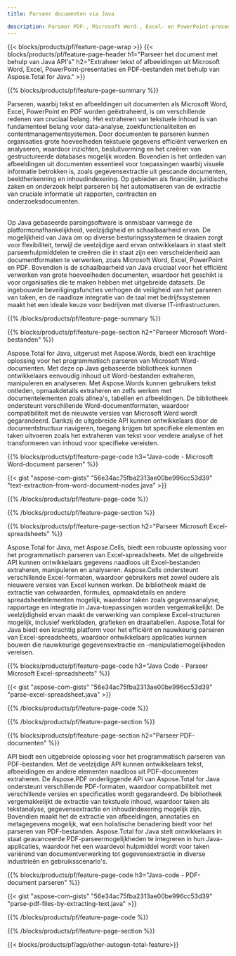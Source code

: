 ```yaml
---
title: Parseer documenten via Java 

description: Parseer PDF-, Microsoft Word-, Excel- en PowerPoint-presentaties via uw Java-applicatie. Extraheer eenvoudig tekst of afbeeldingen.
---
```


{{< blocks/products/pf/feature-page-wrap >}}
{{< blocks/products/pf/feature-page-header h1="Parseer het document met behulp van Java API's" h2="Extraheer tekst of afbeeldingen uit Microsoft Word, Excel, PowerPoint-presentaties en PDF-bestanden met behulp van Aspose.Total for Java." >}}

{{% blocks/products/pf/feature-page-summary %}}

Parseren, waarbij tekst en afbeeldingen uit documenten als Microsoft Word, Excel, PowerPoint en PDF worden geëxtraheerd, is om verschillende redenen van cruciaal belang. Het extraheren van tekstuele inhoud is van fundamenteel belang voor data-analyse, zoekfunctionaliteiten en contentmanagementsystemen. Door documenten te parseren kunnen organisaties grote hoeveelheden tekstuele gegevens efficiënt verwerken en analyseren, waardoor inzichten, besluitvorming en het creëren van gestructureerde databases mogelijk worden. Bovendien is het ontleden van afbeeldingen uit documenten essentieel voor toepassingen waarbij visuele informatie betrokken is, zoals gegevensextractie uit gescande documenten, beeldherkenning en inhoudindexering. Op gebieden als financiën, juridische zaken en onderzoek helpt parseren bij het automatiseren van de extractie van cruciale informatie uit rapporten, contracten en onderzoeksdocumenten.  <br /><br />

Op Java gebaseerde parsingsoftware is onmisbaar vanwege de platformonafhankelijkheid, veelzijdigheid en schaalbaarheid ervan. De mogelijkheid van Java om op diverse besturingssystemen te draaien zorgt voor flexibiliteit, terwijl de veelzijdige aard ervan ontwikkelaars in staat stelt parseerhulpmiddelen te creëren die in staat zijn een verscheidenheid aan documentformaten te verwerken, zoals Microsoft Word, Excel, PowerPoint en PDF. Bovendien is de schaalbaarheid van Java cruciaal voor het efficiënt verwerken van grote hoeveelheden documenten, waardoor het geschikt is voor organisaties die te maken hebben met uitgebreide datasets. De ingebouwde beveiligingsfuncties verhogen de veiligheid van het parseren van taken, en de naadloze integratie van de taal met bedrijfssystemen maakt het een ideale keuze voor bedrijven met diverse IT-infrastructuren.

{{% /blocks/products/pf/feature-page-summary  %}}

{{% blocks/products/pf/feature-page-section  h2="Parseer Microsoft Word-bestanden" %}}

Aspose.Total for Java, uitgerust met Aspose.Words, biedt een krachtige oplossing voor het programmatisch parseren van Microsoft Word-documenten. Met deze op Java gebaseerde bibliotheek kunnen ontwikkelaars eenvoudig inhoud uit Word-bestanden extraheren, manipuleren en analyseren. Met Aspose.Words kunnen gebruikers tekst ontleden, opmaakdetails extraheren en zelfs werken met documentelementen zoals alinea's, tabellen en afbeeldingen. De bibliotheek ondersteunt verschillende Word-documentformaten, waardoor compatibiliteit met de nieuwste versies van Microsoft Word wordt gegarandeerd. Dankzij de uitgebreide API kunnen ontwikkelaars door de documentstructuur navigeren, toegang krijgen tot specifieke elementen en taken uitvoeren zoals het extraheren van tekst voor verdere analyse of het transformeren van inhoud voor specifieke vereisten.

{{% blocks/products/pf/feature-page-code h3="Java-code - Microsoft Word-document parseren" %}}

{{< gist "aspose-com-gists" "56e34ac75fba2313ae00be996cc53d39" "text-extraction-from-word-document-nodes.java" >}}

{{% /blocks/products/pf/feature-page-code  %}}

{{% /blocks/products/pf/feature-page-section %}}

{{% blocks/products/pf/feature-page-section  h2="Parseer Microsoft Excel-spreadsheets" %}}

Aspose.Total for Java, met Aspose.Cells, biedt een robuuste oplossing voor het programmatisch parseren van Excel-spreadsheets. Met de uitgebreide API kunnen ontwikkelaars gegevens naadloos uit Excel-bestanden extraheren, manipuleren en analyseren. Aspose.Cells ondersteunt verschillende Excel-formaten, waardoor gebruikers met zowel oudere als nieuwere versies van Excel kunnen werken. De bibliotheek maakt de extractie van celwaarden, formules, opmaakdetails en andere spreadsheetelementen mogelijk, waardoor taken zoals gegevensanalyse, rapportage en integratie in Java-toepassingen worden vergemakkelijkt. De veelzijdigheid ervan maakt de verwerking van complexe Excel-structuren mogelijk, inclusief werkbladen, grafieken en draaitabellen. Aspose.Total for Java biedt een krachtig platform voor het efficiënt en nauwkeurig parseren van Excel-spreadsheets, waardoor ontwikkelaars applicaties kunnen bouwen die nauwkeurige gegevensextractie en -manipulatiemogelijkheden vereisen.

{{% blocks/products/pf/feature-page-code h3="Java Code - Parseer Microsoft Excel-spreadsheets" %}}

{{< gist "aspose-com-gists" "56e34ac75fba2313ae00be996cc53d39" "parse-excel-spreadsheet.java" >}}

{{% /blocks/products/pf/feature-page-code  %}}

{{% /blocks/products/pf/feature-page-section %}}

{{% blocks/products/pf/feature-page-section  h2="Parseer PDF-documenten" %}}

API biedt een uitgebreide oplossing voor het programmatisch parseren van PDF-bestanden. Met de veelzijdige API kunnen ontwikkelaars tekst, afbeeldingen en andere elementen naadloos uit PDF-documenten extraheren. De Aspose.PDF onderliggende API van Aspose.Total for Java ondersteunt verschillende PDF-formaten, waardoor compatibiliteit met verschillende versies en specificaties wordt gegarandeerd. De bibliotheek vergemakkelijkt de extractie van tekstuele inhoud, waardoor taken als tekstanalyse, gegevensextractie en inhoudindexering mogelijk zijn. Bovendien maakt het de extractie van afbeeldingen, annotaties en metagegevens mogelijk, wat een holistische benadering biedt voor het parseren van PDF-bestanden. Aspose.Total for Java stelt ontwikkelaars in staat geavanceerde PDF-parseermogelijkheden te integreren in hun Java-applicaties, waardoor het een waardevol hulpmiddel wordt voor taken variërend van documentverwerking tot gegevensextractie in diverse industrieën en gebruiksscenario's.

{{% blocks/products/pf/feature-page-code h3="Java-code - PDF-document parseren" %}}

{{< gist "aspose-com-gists" "56e34ac75fba2313ae00be996cc53d39" "parse-pdf-files-by-extracting-text.java" >}}

{{% /blocks/products/pf/feature-page-code  %}}

{{% /blocks/products/pf/feature-page-section %}}

{{< blocks/products/pf/agp/other-autogen-total-feature>}}